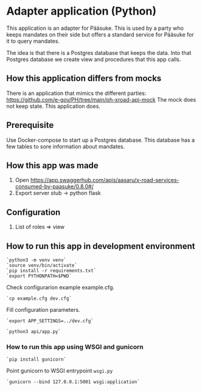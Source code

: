 
# Adapter application (Python)

This application is an adapter for Pääsuke.
This is used by a party who keeps mandates on their side but offers a standard service
for Pääsuke for it to query mandates.

The idea is that there is a Postgres database that keeps the data.
Into that Postgres database we create view and procedures that this app calls.


## How this application differs from mocks

There is an application that mimics the different parties:
https://github.com/e-gov/PH/tree/main/ph-xroad-api-mock
The mock does not keep state. This application does.

## Prerequisite

Use Docker-compose to start up a Postgres database.
This database has a few tables to sore information about mandates.


## How this app was made

1. Open https://app.swaggerhub.com/apis/aasaru/x-road-services-consumed-by-paasuke/0.8.0#/
2. Export server stub -> python flask


## Configuration
1. List of roles => view


## How to run this app in development environment

    `python3 -m venv venv`
    `source venv/bin/activate`
    `pip install -r requirements.txt`
    `export PYTHONPATH=$PWD`

Check configurarion example example.cfg.

    `cp example.cfg dev.cfg`

Fill configuration parameters.

    `export APP_SETTINGS=../dev.cfg`

    `python3 api/app.py`


### How to run this app using WSGI and gunicorn

    `pip install gunicorn`

Point gunicorn to WSGI entrypoint `wsgi.py`

    `gunicorn --bind 127.0.0.1:5001 wsgi:application`